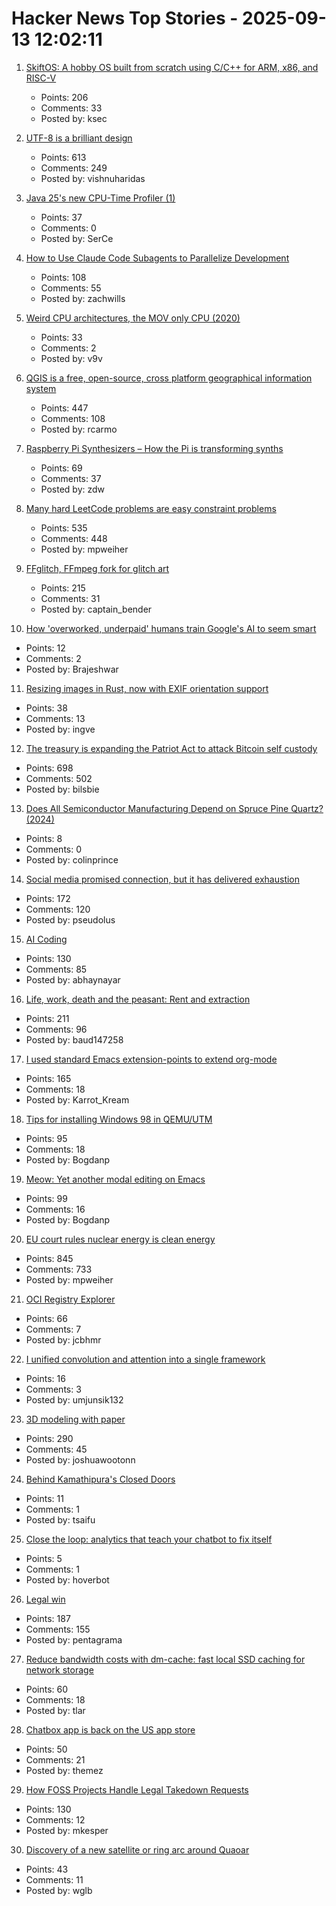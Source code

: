 # Hacker News Top Stories - 2025-09-13 12:02:11

1. [SkiftOS: A hobby OS built from scratch using C/C++ for ARM, x86, and RISC-V](https://skiftos.org)
   - Points: 206
   - Comments: 33
   - Posted by: ksec

2. [UTF-8 is a brilliant design](https://iamvishnu.com/posts/utf8-is-brilliant-design)
   - Points: 613
   - Comments: 249
   - Posted by: vishnuharidas

3. [Java 25's new CPU-Time Profiler (1)](https://mostlynerdless.de/blog/2025/06/11/java-25s-new-cpu-time-profiler-1/)
   - Points: 37
   - Comments: 0
   - Posted by: SerCe

4. [How to Use Claude Code Subagents to Parallelize Development](https://zachwills.net/how-to-use-claude-code-subagents-to-parallelize-development/)
   - Points: 108
   - Comments: 55
   - Posted by: zachwills

5. [Weird CPU architectures, the MOV only CPU (2020)](https://justanotherelectronicsblog.com/?p=771)
   - Points: 33
   - Comments: 2
   - Posted by: v9v

6. [QGIS is a free, open-source, cross platform geographical information system](https://github.com/qgis/QGIS)
   - Points: 447
   - Comments: 108
   - Posted by: rcarmo

7. [Raspberry Pi Synthesizers – How the Pi is transforming synths](https://www.gearnews.com/raspberry-pi-synthesizers-how-the-pi-is-transforming-synths/)
   - Points: 69
   - Comments: 37
   - Posted by: zdw

8. [Many hard LeetCode problems are easy constraint problems](https://buttondown.com/hillelwayne/archive/many-hard-leetcode-problems-are-easy-constraint/)
   - Points: 535
   - Comments: 448
   - Posted by: mpweiher

9. [FFglitch, FFmpeg fork for glitch art](https://ffglitch.org/gallery/)
   - Points: 215
   - Comments: 31
   - Posted by: captain_bender

10. [How 'overworked, underpaid' humans train Google's AI to seem smart](https://www.theguardian.com/technology/2025/sep/11/google-gemini-ai-training-humans)
   - Points: 12
   - Comments: 2
   - Posted by: Brajeshwar

11. [Resizing images in Rust, now with EXIF orientation support](https://alexwlchan.net/2025/create-thumbnail-is-exif-aware/)
   - Points: 38
   - Comments: 13
   - Posted by: ingve

12. [The treasury is expanding the Patriot Act to attack Bitcoin self custody](https://www.tftc.io/treasury-iexpanding-patriot-act/)
   - Points: 698
   - Comments: 502
   - Posted by: bilsbie

13. [Does All Semiconductor Manufacturing Depend on Spruce Pine Quartz? (2024)](https://www.construction-physics.com/p/does-all-semiconductor-manufacturing)
   - Points: 8
   - Comments: 0
   - Posted by: colinprince

14. [Social media promised connection, but it has delivered exhaustion](https://www.noemamag.com/the-last-days-of-social-media/)
   - Points: 172
   - Comments: 120
   - Posted by: pseudolus

15. [AI Coding](https://geohot.github.io//blog/jekyll/update/2025/09/12/ai-coding.html)
   - Points: 130
   - Comments: 85
   - Posted by: abhaynayar

16. [Life, work, death and the peasant: Rent and extraction](https://acoup.blog/2025/09/12/collections-life-work-death-and-the-peasant-part-ivc-rent-and-extraction/)
   - Points: 211
   - Comments: 96
   - Posted by: baud147258

17. [I used standard Emacs extension-points to extend org-mode](https://edoput.it/2025/04/16/emacs-paradigm-shift.html)
   - Points: 165
   - Comments: 18
   - Posted by: Karrot_Kream

18. [Tips for installing Windows 98 in QEMU/UTM](https://sporks.space/2025/08/28/tips-for-installing-windows-98-in-qemu-utm/)
   - Points: 95
   - Comments: 18
   - Posted by: Bogdanp

19. [Meow: Yet another modal editing on Emacs](https://github.com/meow-edit/meow)
   - Points: 99
   - Comments: 16
   - Posted by: Bogdanp

20. [EU court rules nuclear energy is clean energy](https://www.weplanet.org/post/eu-court-rules-nuclear-energy-is-clean-energy)
   - Points: 845
   - Comments: 733
   - Posted by: mpweiher

21. [OCI Registry Explorer](https://oci.dag.dev/)
   - Points: 66
   - Comments: 7
   - Posted by: jcbhmr

22. [I unified convolution and attention into a single framework](https://zenodo.org/records/17103133)
   - Points: 16
   - Comments: 3
   - Posted by: umjunsik132

23. [3D modeling with paper](https://www.arvinpoddar.com/blog/3d-modeling-with-paper)
   - Points: 290
   - Comments: 45
   - Posted by: joshuawootonn

24. [Behind Kamathipura's Closed Doors](https://failedarchitecture.com/behind-kamathipuras-closed-doors/)
   - Points: 11
   - Comments: 1
   - Posted by: tsaifu

25. [Close the loop: analytics that teach your chatbot to fix itself](https://www.hoverbot.ai/blog/close-the-loop-analytics-that-teach-your-chatbot-to-fix-itself)
   - Points: 5
   - Comments: 1
   - Posted by: hoverbot

26. [Legal win](https://ma.tt/2025/09/legal-win/)
   - Points: 187
   - Comments: 155
   - Posted by: pentagrama

27. [Reduce bandwidth costs with dm-cache: fast local SSD caching for network storage](https://devcenter.upsun.com/posts/cut-aws-bandwidth-costs-95-with-dm-cache/)
   - Points: 60
   - Comments: 18
   - Posted by: tlar

28. [Chatbox app is back on the US app store](https://github.com/chatboxai/chatbox/issues/2644)
   - Points: 50
   - Comments: 21
   - Posted by: themez

29. [How FOSS Projects Handle Legal Takedown Requests](https://f-droid.org/2025/09/10/how-foss-projects-handle-legal-takedown-requests.html)
   - Points: 130
   - Comments: 12
   - Posted by: mkesper

30. [Discovery of a new satellite or ring arc around Quaoar](https://phys.org/news/2025-09-discovery-moon-orbiting-mysterious-distant.html)
   - Points: 43
   - Comments: 11
   - Posted by: wglb

